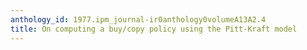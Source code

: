 ```yaml
---
anthology_id: 1977.ipm_journal-ir0anthology0volumeA13A2.4
title: On computing a buy/copy policy using the Pitt-Kraft model
---
```

